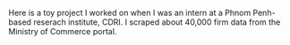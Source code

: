 Here is a toy project I worked on when I was an intern at a Phnom Penh-based reserach institute, CDRI. 
I scraped about 40,000 firm data from the Ministry of Commerce portal. 
